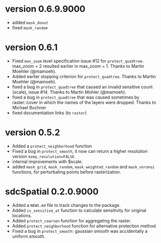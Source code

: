# version 0.6.9.9000

* added `mask_donut`
* fixed `mask_random`

# version 0.6.1

* Fixed `max_zoom` level specification issue #12 for `protect_quadtree`. 
max_zoom = 2 resulted earlier in max_zoom = 1. Thanks to Martin Moehler (@mamoeh).
* Added earlier stopping criterion for `protect_quadtree`. Thanks to Martin Moehler (@mamoeh).
* fixed a bug in `protect_quadtree` that caused an invalid sensitive count (scale), issue #14. Thanks to Martin Mohler (@mamoeh).
* fixed a bug in `protect_quadtree` that was caused sometimes by raster::cover in which the names of the layers were dropped. Thanks to Michael Buchner
* fixed documentation links (to `raster`)

# version 0.5.2

* Added a `protect_neighborhood` function
* Fixed a bug in `protect_smooth`, it now can return a higher resolution version
`keep_resolution=FALSE`.
* internal improvements with $scale.
* added `mask_grid`, `mask_random`, `mask_weighted_random` and `mask_voronoi` functions, for perturbating points before rasterization.


# sdcSpatial 0.2.0.9000

* Added a `NEWS.md` file to track changes to the package.
* Added `is_sensitive_at` function to calculate sensitivity for original locations.
* Added `protect_coarsen` function for aggregating the raster.
* Added `protect_neighborhood` function for alternative protection method
* Fixed a bug in `protect_smooth`: gaussian smooth was accidentally a uniform smooth.

